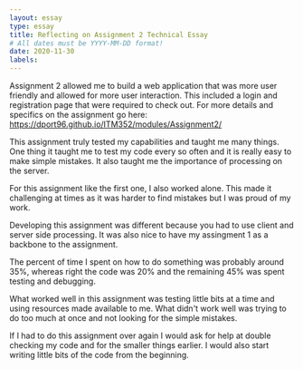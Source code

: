 ```yaml
---
layout: essay
type: essay
title: Reflecting on Assignment 2 Technical Essay
# All dates must be YYYY-MM-DD format!
date: 2020-11-30
labels:
---
```


Assignment 2 allowed me to build a web application that was more user friendly and allowed for more user interaction. This included a login and registration page that were required to check out. For more details and specifics on the assignment go here: https://dport96.github.io/ITM352/modules/Assignment2/

This assignment truly tested my capabilities and taught me many things. One thing it taught me to test my code every so often and it is really easy to make simple mistakes. It also taught me the importance of processing on the server. 

For this assignment like the first one, I also worked alone. This made it challenging at times as it was harder to find mistakes but I was proud of my work. 

Developing this assignment was different because you had to use client and server side processing. It was also nice to have my assingment 1 as a backbone to the assignment. 

The percent of time I spent on how to do something was probably around 35%, whereas right the code was 20% and the remaining 45% was spent testing and debugging. 

What worked well in this assignment was testing little bits at a time and using resources made available to me. What didn't work well was trying to do too much at once and not looking for the simple mistakes. 

If I had to do this assignment over again I would ask for help at double checking my code and for the smaller things earlier. I would also start writing little bits of the code from the beginning. 
